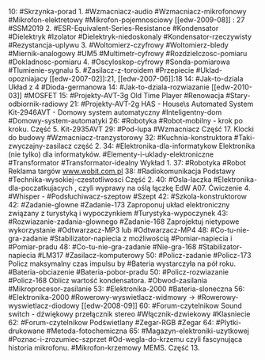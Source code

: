 10: #Skrzynka-porad 
	1. #Wzmacniacz-audio #Wzmacniacz-mikrofonowy #Mikrofon-elektretowy #Mikrofon-pojemnosciowy [[edw-2009-08]] : 27 #SSM2019 
	2. #ESR-Equivalent-Series-Resistance #Kondensator #Dielektryk #Izolator #Dielektryk-niedoskonaly #Kondensator-rzeczywisty #Rezystancja-uplywu
	3. #Woltomierz-czyfrowy #Woltomierz-bledy #Miernik-analogowy #UM5 #Multimetr-cyfrowy #Rozdzielczosc-pomiaru #Dokladnosc-pomiaru
	4.  #Oscyloskop-cyfrowy #Sonda-pomiarowa #Tlumienie-sygnalu
	5. #Zasilacz-z-toroidem #Przepiecie #Uklad-opozniajacy [[edw-2007-02]]:21, [[edw-2007-06]]:18
14: #Jak-to-dziala Układ z 4 #Dioda-germanowa
14: #Jak-to-dziala-rozwiazanie [[edw-2010-03]] #MOSFET 
15: #Projekty-AVT-3g Old Time Player #Renowacja #Stary-odbiornik-radiowy
21: #Projekty-AVT-2g HAS - House\s Automated System Kit-2946AVT - Domowy system automatyczny #Inteligentny-dom #Domowy-system-automatyki
26: #Robotyka #Robot-mobilny - krok po kroku. Część 5. Kit-2935AVT
29: #Pod-lupa #Wzmacniacz  Część 17. Klocki do budowy #Wzmacniacz-tranzystorowy 
32: #Kuchnia-konstruktora #Taki-zwyczajny-zasilacz część 2. 
34: #Elektronika-dla-informatykow Elektronika (nie tylko) dla informatyków. #Elementy-i-uklady-elektroniczne #Transformator #Transformator-idealny Wykład 1.
37: #Robotyka #Robot Reklama targów www.wobit.com.pl
38: #Radiokomunikacja Podstawy #Technika-wysokiej-czestotliwosci Część 2.
40: #Osla-laczka #Elektronika-dla-poczatkujacych , czyli wyprawy na oślą łączkę EdW A07. Ćwiczenie 4. #Whisper - #Podsłuchiwacz-szeptow #Szept
42: #Szkola-konstruktorow 
42: #Zadanie-glowne #Zadanie-173 Zaproponuj układ elektroniczny związany z turystyką i wypoczynkiem #Turystyka-wypoczynek
43: #Rozwiazanie-zadania-glownego #Zadanie-168 Zaprojektuj nietypowe wykorzystanie #Odtwarzacz-MP3 lub #Odtwarzacz-MP4 
48: #Co-tu-nie-gra-zadanie #Stabilizator-napiecia z możliwością #Pomiar-napiecia i #Pomiar-pradu
48: #Co-tu-nie-gra-zadanie #Nie-gra-168 #Stabilizator-napiecia #LM317 #Zasilacz-komputerowy
50: #Policz-zadanie #Policz-173 Policz maksymalny czas impulsu by #Bateria wystarczyła na pół roku. #Bateria-obciazenie #Bateria-pobor-pradu
50: #Policz-rozwiazanie #Policz-168 Oblicz wartość kondensatora. #Obwod-zasilania #Mikroprocesor-zasilanie
53: #Elektronika-2000 #Bateria-sloneczna
56: #Elektronika-2000 #Rowerowy-wyswietlacz-widmowy -> #Rowerowy-wyswietlacz-diodowy [[edw-2008-09]] 
60: #Forum-czytelnikow Sound switch - dźwiękowy przełącznik stereo #Włącznik-dzwiekowy #Klasniecie
62: #Forum-czytelnikow Podświetlany #Zegar-RGB #Zegar 
64: #Plytki-drukowane #Metoda-fotochemiczna
65: #Magazyn-elektroniki-uzytkowej #Poznac-i-zrozumiec-szprzet #Od-wegla-do-krzemu czyli fascynująca historia mikrofonu. #Mikrofon-krzemowy MEMS. Część 13.